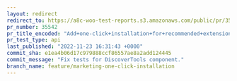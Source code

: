 ```yaml
---
layout: redirect
redirect_to: https://a8c-woo-test-reports.s3.amazonaws.com/public/pr/35542/api/index.html
pr_number: 35542
pr_title_encoded: "Add+one-click+installation+for+recommended+extensions+in+multichannel+Marketing+page"
pr_test_type: api
last_published: "2022-11-23 16:31:43 +0000"
commit_sha: e1ea4b06d17c979888ccf86557ae8a2add124445
commit_message: "Fix tests for DiscoverTools component."
branch_name: feature/marketing-one-click-installation
---
```

